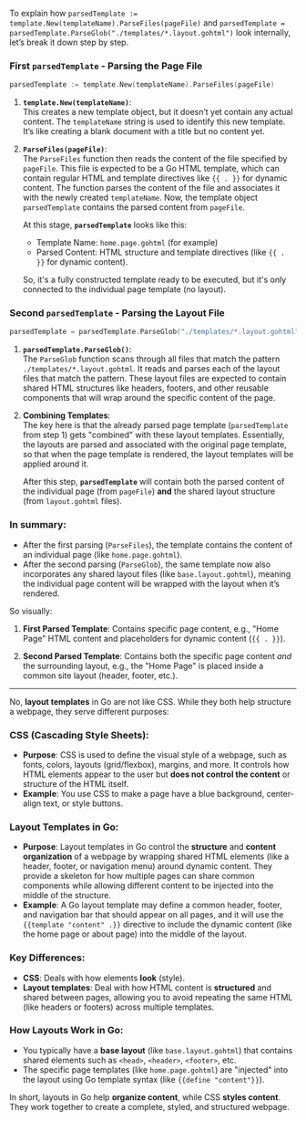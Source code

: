 To explain how `parsedTemplate := template.New(templateName).ParseFiles(pageFile)` and `parsedTemplate = parsedTemplate.ParseGlob("./templates/*.layout.gohtml")` look internally, let’s break it down step by step.

### First `parsedTemplate` - Parsing the Page File

```go
parsedTemplate := template.New(templateName).ParseFiles(pageFile)
```

1. **`template.New(templateName)`**:  
   This creates a new template object, but it doesn’t yet contain any actual content. The `templateName` string is used to identify this new template. It’s like creating a blank document with a title but no content yet.
   
2. **`ParseFiles(pageFile)`**:  
   The `ParseFiles` function then reads the content of the file specified by `pageFile`. This file is expected to be a Go HTML template, which can contain regular HTML and template directives like `{{ . }}` for dynamic content. The function parses the content of the file and associates it with the newly created `templateName`. Now, the template object `parsedTemplate` contains the parsed content from `pageFile`.

   At this stage, **`parsedTemplate`** looks like this:
   
   - Template Name: `home.page.gohtml` (for example)
   - Parsed Content: HTML structure and template directives (like `{{ . }}` for dynamic content).
   
   So, it's a fully constructed template ready to be executed, but it's only connected to the individual page template (no layout).

### Second `parsedTemplate` - Parsing the Layout File

```go
parsedTemplate = parsedTemplate.ParseGlob("./templates/*.layout.gohtml")
```

1. **`parsedTemplate.ParseGlob()`**:  
   The `ParseGlob` function scans through all files that match the pattern `./templates/*.layout.gohtml`. It reads and parses each of the layout files that match the pattern. These layout files are expected to contain shared HTML structures like headers, footers, and other reusable components that will wrap around the specific content of the page.
   
2. **Combining Templates**:  
   The key here is that the already parsed page template (`parsedTemplate` from step 1) gets "combined" with these layout templates. Essentially, the layouts are parsed and associated with the original page template, so that when the page template is rendered, the layout templates will be applied around it.

   After this step, **`parsedTemplate`** will contain both the parsed content of the individual page (from `pageFile`) **and** the shared layout structure (from `layout.gohtml` files).

### In summary:
- After the first parsing (`ParseFiles`), the template contains the content of an individual page (like `home.page.gohtml`).
- After the second parsing (`ParseGlob`), the same template now also incorporates any shared layout files (like `base.layout.gohtml`), meaning the individual page content will be wrapped with the layout when it’s rendered. 

So visually:

1. **First Parsed Template**: Contains specific page content, e.g., "Home Page" HTML content and placeholders for dynamic content (`{{ . }}`).
   
2. **Second Parsed Template**: Contains both the specific page content *and* the surrounding layout, e.g., the "Home Page" is placed inside a common site layout (header, footer, etc.).
---

No, **layout templates** in Go are not like CSS. While they both help structure a webpage, they serve different purposes:

### CSS (Cascading Style Sheets):
- **Purpose**: CSS is used to define the visual style of a webpage, such as fonts, colors, layouts (grid/flexbox), margins, and more. It controls how HTML elements appear to the user but **does not control the content** or structure of the HTML itself.
- **Example**: You use CSS to make a page have a blue background, center-align text, or style buttons.

### Layout Templates in Go:
- **Purpose**: Layout templates in Go control the **structure** and **content organization** of a webpage by wrapping shared HTML elements (like a header, footer, or navigation menu) around dynamic content. They provide a skeleton for how multiple pages can share common components while allowing different content to be injected into the middle of the structure.
- **Example**: A Go layout template may define a common header, footer, and navigation bar that should appear on all pages, and it will use the `{{template "content" .}}` directive to include the dynamic content (like the home page or about page) into the middle of the layout.

### Key Differences:
- **CSS**: Deals with how elements **look** (style).
- **Layout templates**: Deal with how HTML content is **structured** and shared between pages, allowing you to avoid repeating the same HTML (like headers or footers) across multiple templates.

### How Layouts Work in Go:
- You typically have a **base layout** (like `base.layout.gohtml`) that contains shared elements such as `<head>`, `<header>`, `<footer>`, etc.
- The specific page templates (like `home.page.gohtml`) are "injected" into the layout using Go template syntax (like `{{define "content"}}`).

In short, layouts in Go help **organize content**, while CSS **styles content**. They work together to create a complete, styled, and structured webpage.